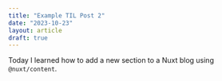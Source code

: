 ```yaml
---
title: "Example TIL Post 2"
date: "2023-10-23"
layout: article
draft: true
---
```


Today I learned how to add a new section to a Nuxt blog using `@nuxt/content`.